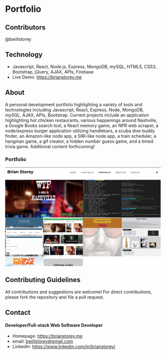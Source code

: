 # Portfolio

## Contributors
@bwillstorey

## Technology
- Javascript, React, Node.js, Express, MongoDB, mySQL, HTML5, CSS3, Bootstrap, jQuery, AJAX, APIs, Firebase
- Live Demo: https://brianstorey.me

## About
A personal development portfolio highlighting a variety of tools and technologies including Javascript, React, Express, Node, MongoDB, mySQL, AJAX, APIs, Bootstrap. Current projects include an application highlighting hot chicken restaurants, various happenings around Nashville, a Google Books search tool, a React memory game, an NPR web scraper, a node/express burger application utilizing handlebars, a scuba dive buddy finder, an Amazon-like node app, a SIRI-like node app, a train scheduler, a hangman game, a gif creator, a hidden number guess game, and a timed trivia game. Additional content forthcoming!

### Portfolio
![Home](./images/portfolio.png)  

## Contributing Guidelines
All contributions and suggestions are welcome! For direct contributions, please fork the repository and file a pull request.

## Contact
#### Developer/Full-stack Web Software Developer
- Homepage: https://brianstorey.me
- email: bwillstorey@gmail.com
- LinkedIn: https://www.linkedin.com/in/brianstorey/